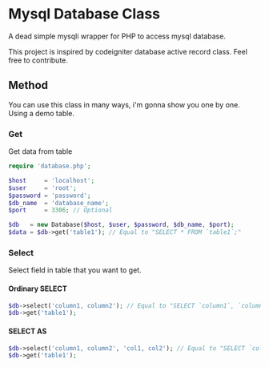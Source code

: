 # Mysql Database Class

A dead simple mysqli wrapper for PHP to access mysql database.

This project is inspired by codeigniter database active record class. Feel free to contribute.


## Method

You can use this class in many ways, i'm gonna show you one by one. Using a demo table.

### Get

Get data from table
```php
require 'database.php';

$host     = 'localhost';
$user     = 'root';
$password = 'password';
$db_name  = 'database_name';
$port     = 3306; // Optional

$db   = new Database($host, $user, $password, $db_name, $port);
$data = $db->get('table1'); // Equal to "SELECT * FROM `table1`;"
```
### Select

Select field in table that you want to get.

#### Ordinary SELECT
```php
$db->select('column1, column2'); // Equal to "SELECT `column1`, `column2` ..."
$db->get('table1');
```
#### SELECT AS
```php
$db->select('column1, column2', 'col1, col2'); // Equal to "SELECT `column1` AS 'col1', `column2` AS 'col2' ..."
$db->get('table1');
```